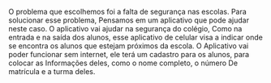 O problema que escolhemos foi a falta de segurança
nas escolas. Para solucionar esse problema, Pensamos em um aplicativo que pode ajudar neste caso. 
O aplicativo vai ajudar na segurança do colégio, 
Como na entrada e na saída dos alunos, esse aplicativo de celular visa a indicar onde se encontra os alunos que estejam próximos da escola. O 
Aplicativo vai poder funcionar sem internet, ele 
terá um cadastro para os alunos, para colocar as
Informações deles, como o nome completo, o número
De matrícula e a turma deles. 
